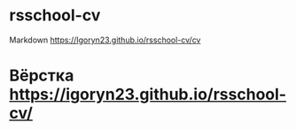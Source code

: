 # rsschool-cv
Markdown  https://Igoryn23.github.io/rsschool-cv/cv

# Вёрстка  https://igoryn23.github.io/rsschool-cv/
